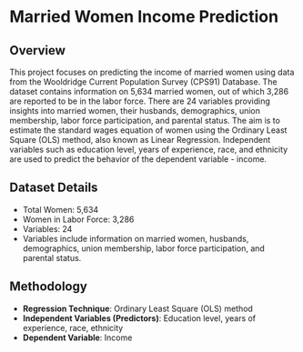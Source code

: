 # Married Women Income Prediction

## Overview
This project focuses on predicting the income of married women using data from the Wooldridge Current Population Survey (CPS91) Database. The dataset contains information on 5,634 married women, out of which 3,286 are reported to be in the labor force. There are 24 variables providing insights into married women, their husbands, demographics, union membership, labor force participation, and parental status. The aim is to estimate the standard wages equation of women using the Ordinary Least Square (OLS) method, also known as Linear Regression. Independent variables such as education level, years of experience, race, and ethnicity are used to predict the behavior of the dependent variable - income.

## Dataset Details
- Total Women: 5,634
- Women in Labor Force: 3,286
- Variables: 24
- Variables include information on married women, husbands, demographics, union membership, labor force participation, and parental status.

## Methodology
- **Regression Technique**: Ordinary Least Square (OLS) method
- **Independent Variables (Predictors)**: Education level, years of experience, race, ethnicity
- **Dependent Variable**: Income

